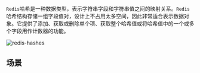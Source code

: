 `Redis`哈希是一种数据类型，表示字符串字段和字符串值之间的映射关系。`Redis`哈希结构存储一组字段值对，设计上不占用太多空间，因此非常适合表示数据对象。它提供了添加、获取或删除单个项、获取整个哈希值或将哈希值中的一个或多个字段用作计数器的功能。

![redis-hashes](https://redis.com/wp-content/uploads/2019/07/data-structures-_hashes.svg?&auto=webp&quality=85,75&width=800)

## 场景
